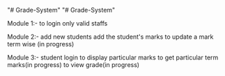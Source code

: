 "# Grade-System" 
"# Grade-System"


Module 1:-
to login only valid staffs



Module 2:-
add new students
add the student's marks
to update a mark term wise (in progress)



Module 3:-
student login 
to display particular marks 
to get particular term marks(in progress)
to view grade(in progress)
